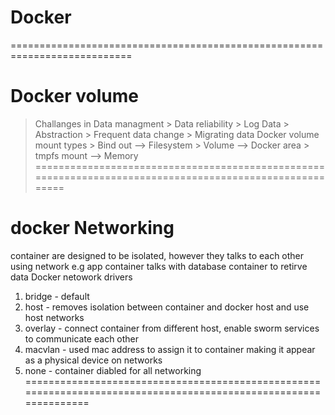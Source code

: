 # Docker
===========================================================================
# Docker volume
> Challanges in Data managment
    > Data reliability
    > Log Data
    > Abstraction
    > Frequent data change
    > Migrating data
> Docker volume mount types
    > Bind out --> Filesystem
    > Volume --> Docker area
    > tmpfs mount --> Memory
=========================================================================================================
# docker Networking
container are designed to be isolated, however they talks to each other using network e.g app container talks with database container to retirve data
 Docker netowork drivers
 1. bridge - default
 2. host - removes isolation between container and docker host and use host networks
 3. overlay - connect container from different host, enable sworm services to communicate each other
 4. macvlan - used mac address to assign it to container making it appear as a physical device on networks
 5. none - container diabled for all networking
================================================================================================================= 
